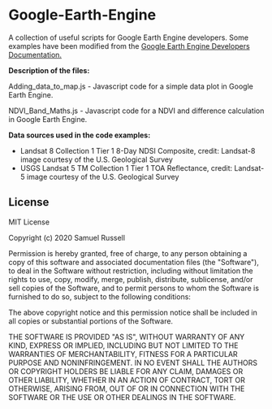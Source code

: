 # Google-Earth-Engine
A collection of useful scripts for Google Earth Engine developers. Some examples have been modified from the [Google Earth Engine Developers Documentation.](https://developers.google.com/earth-engine/)

**Description of the files:**

Adding_data_to_map.js      - Javascript code for a simple data plot in Google Earth Engine.

NDVI_Band_Maths.js         - Javascript code for a NDVI and difference calculation in Google Earth Engine.


**Data sources used in the code examples:**
- Landsat 8 Collection 1 Tier 1 8-Day NDSI Composite, credit: Landsat-8 image courtesy of the U.S. Geological Survey
- USGS Landsat 5 TM Collection 1 Tier 1 TOA Reflectance, credit: Landsat-5 image courtesy of the U.S. Geological Survey

## License
MIT License

Copyright (c) 2020 Samuel Russell

Permission is hereby granted, free of charge, to any person obtaining a copy
of this software and associated documentation files (the "Software"), to deal
in the Software without restriction, including without limitation the rights
to use, copy, modify, merge, publish, distribute, sublicense, and/or sell
copies of the Software, and to permit persons to whom the Software is
furnished to do so, subject to the following conditions:

The above copyright notice and this permission notice shall be included in all
copies or substantial portions of the Software.

THE SOFTWARE IS PROVIDED "AS IS", WITHOUT WARRANTY OF ANY KIND, EXPRESS OR
IMPLIED, INCLUDING BUT NOT LIMITED TO THE WARRANTIES OF MERCHANTABILITY,
FITNESS FOR A PARTICULAR PURPOSE AND NONINFRINGEMENT. IN NO EVENT SHALL THE
AUTHORS OR COPYRIGHT HOLDERS BE LIABLE FOR ANY CLAIM, DAMAGES OR OTHER
LIABILITY, WHETHER IN AN ACTION OF CONTRACT, TORT OR OTHERWISE, ARISING FROM,
OUT OF OR IN CONNECTION WITH THE SOFTWARE OR THE USE OR OTHER DEALINGS IN THE
SOFTWARE.
